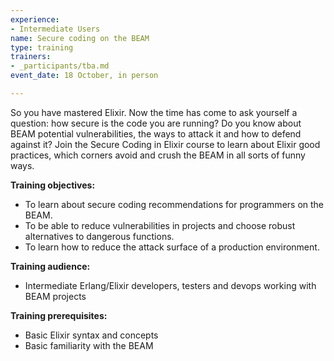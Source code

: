 ```yaml
---
experience:
- Intermediate Users
name: Secure coding on the BEAM
type: training
trainers:
- _participants/tba.md
event_date: 18 October, in person

---
```

So you have mastered Elixir. Now the time has come to ask yourself a question: how secure is the code you are running? Do you know about BEAM potential vulnerabilities, the ways to attack it and how to defend against it? Join the Secure Coding in Elixir course to learn about Elixir good practices, which corners avoid and crush the BEAM in all sorts of funny ways.

**Training objectives:**
- To learn about secure coding recommendations for programmers on the BEAM.
- To be able to reduce vulnerabilities in projects and choose robust alternatives to dangerous functions.
- To learn how to reduce the attack surface of a production environment.

**Training audience:**
- Intermediate Erlang/Elixir developers, testers and devops working with BEAM projects

**Training prerequisites:**
- Basic Elixir syntax and concepts 
- Basic familiarity with the BEAM
